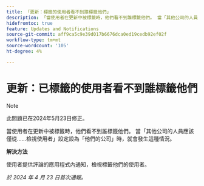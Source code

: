 ```yaml
---
title: 「更新：標籤的使用者看不到誰標籤他們」
description: 「當使用者在更新中被標籤時，他們看不到誰標籤他們。 當「其他公司的人員……只應檢視使用者」設定設為「他們的公司」時，就會發生這種情況。」
hidefromtoc: true
feature: Updates and Notifications
source-git-commit: aff9ca5c9e39d017b6676dca0ed19cedb92ef02f
workflow-type: tm+mt
source-wordcount: '105'
ht-degree: 4%

---
```



# 更新：已標籤的使用者看不到誰標籤他們

>[!NOTE]
>
>此問題已在2024年5月23日修正。

當使用者在更新中被標籤時，他們看不到誰標籤他們。 當「其他公司的人員應該僅從……檢視使用者」設定設為「他們的公司」時，就會發生這種情況。

**解決方法**

使用者提供評論的應用程式內通知，檢視標籤他們的使用者。

_於 2024 年 4 月 23 日首次通報。_

